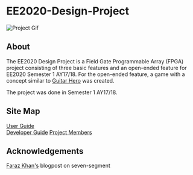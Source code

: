 # EE2020-Design-Project

![Project Gif](https://github.com/Jeremylsw/EE2020-Design-Project/blob/master/EE2020.GIF)


## About
The EE2020 Design Project is a Field Gate Programmable Array (FPGA) project consisting of three basic features and an open-ended feature for EE2020 Semester 1 AY17/18. For the open-ended feature, a game with a concept similar to [Guitar Hero](https://www.youtube.com/watch?v=mn9ifd3V2H8) was created. 

The project was done in Semester 1 AY17/18.

## Site Map
[User Guide](docs/UserGuide.adoc)  
[Developer Guide](docs/DeveloperGuide.adoc)
[Project Members](docs/ProjectMembers.adoc)

## Acknowledgements
[Faraz Khan's](http://simplefpga.blogspot.sg/2012/07/seven-segment-led-multiplexing-circuit.html) blogpost on seven-segment